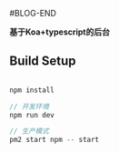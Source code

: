 #BLOG-END

**基于Koa+typescript的后台**

## Build Setup

```javascript

npm install

// 开发环境
npm run dev

// 生产模式
pm2 start npm -- start
```